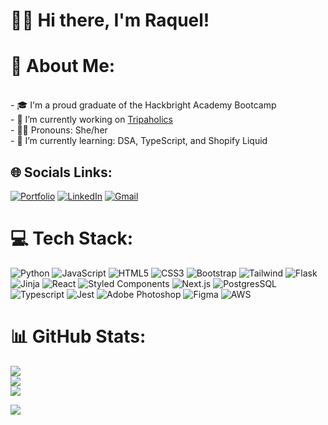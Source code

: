 # 👩🏻 Hi there, I'm Raquel! 
# 💫 About Me:
<br>- 🎓 I'm a proud graduate of the Hackbright Academy Bootcamp
<br>- 🔭 I’m currently working on [Tripaholics](https://github.com/rdpfeifle/Travel-web-app)
<br>- 👩🏻 Pronouns: She/her 
<br>- 🌱 I’m currently learning: DSA, TypeScript, and Shopify Liquid


## 🌐 Socials Links:
[![Portfolio](https://img.shields.io/badge/website-000000?style=for-the-badge&logo=About.me&logoColor=white)](https://www.raquelpfeifle.com)   [![LinkedIn](https://img.shields.io/badge/-LinkedIn-blue?style=for-the-badge&logo=linkedin&logoColor=white)](https://www.linkedin.com/in/raqueldpfeifle/)   [![Gmail](https://img.shields.io/badge/-Gmail-red?style=for-the-badge&logo=gmail&logoColor=white)](mailto:raquelpfeifle@gmail.com?subject=The%20subject%20of%20the%20mail)

# 💻 Tech Stack:
![Python](https://img.shields.io/badge/python-3670A0?style=for-the-badge&logo=python&logoColor=ffdd54) ![JavaScript](https://img.shields.io/badge/javascript-%23323330.svg?style=for-the-badge&logo=javascript&logoColor=%23F7DF1E) ![HTML5](https://img.shields.io/badge/html5-%23E34F26.svg?style=for-the-badge&logo=html5&logoColor=white) ![CSS3](https://img.shields.io/badge/css3-%231572B6.svg?style=for-the-badge&logo=css3&logoColor=white) ![Bootstrap](https://img.shields.io/badge/bootstrap-%23563D7C.svg?style=for-the-badge&logo=bootstrap&logoColor=white) ![Tailwind](https://img.shields.io/badge/Tailwind_CSS-38B2AC?style=for-the-badge&logo=tailwind-css&logoColor=white) ![Flask](https://img.shields.io/badge/flask-%23000.svg?style=for-the-badge&logo=flask&logoColor=white) ![Jinja](https://img.shields.io/badge/jinja-white.svg?style=for-the-badge&logo=jinja&logoColor=black) ![React](https://img.shields.io/badge/react-%2320232a.svg?style=for-the-badge&logo=react&logoColor=%2361DAFB) ![Styled Components](https://img.shields.io/badge/styled--components-DB7093?style=for-the-badge&logo=styled-components&logoColor=white) ![Next.js](https://img.shields.io/badge/next.js-000000?style=for-the-badge&logo=nextdotjs&logoColor=white) ![PostgresSQL](https://img.shields.io/badge/postgres-%23316192.svg?style=for-the-badge&logo=postgresql&logoColor=white) ![Typescript](https://img.shields.io/badge/TypeScript-007ACC?style=for-the-badge&logo=typescript&logoColor=white) ![Jest](https://img.shields.io/badge/Jest-323330?style=for-the-badge&logo=Jest&logoColor=white) ![Adobe Photoshop](https://img.shields.io/badge/adobephotoshop-%2331A8FF.svg?style=for-the-badge&logo=adobephotoshop&logoColor=white) ![Figma](https://img.shields.io/badge/figma-%23F24E1E.svg?style=for-the-badge&logo=figma&logoColor=white) ![AWS](https://img.shields.io/badge/Amazon_AWS-232F3E?style=for-the-badge&logo=amazon-aws&logoColor=white)

# 📊 GitHub Stats:
![](https://github-readme-stats.vercel.app/api/top-langs/?username=rdpfeifle&theme=default&hide_border=false&include_all_commits=false&count_private=false&layout=compact)<br/>
![](https://github-readme-stats.vercel.app/api?username=rdpfeifle&theme=default&hide_border=false&include_all_commits=false&count_private=false)<br/>
![](https://github-readme-streak-stats.herokuapp.com/?user=rdpfeifle&theme=default&hide_border=false)<br/>

[![](https://visitcount.itsvg.in/api?id=rdpfeifle&label=Profile%20Views&color=8&icon=0&pretty=true)](https://visitcount.itsvg.in)
